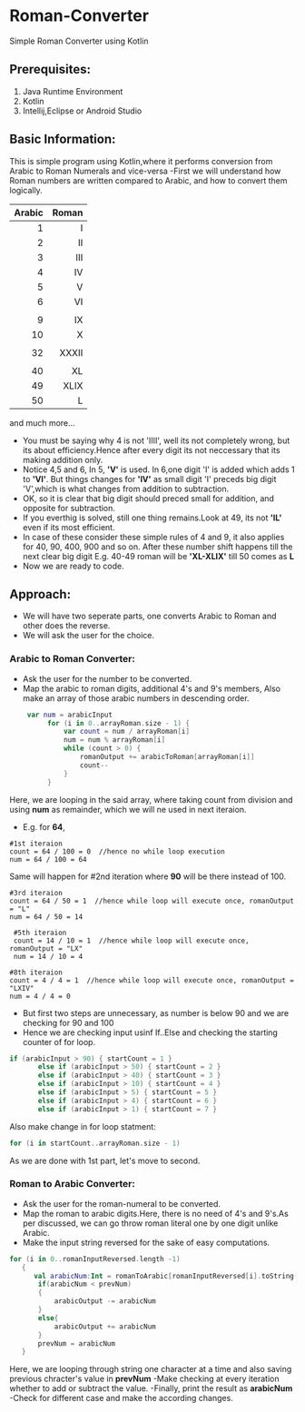 # Roman-Converter
Simple Roman Converter using Kotlin

## Prerequisites:
1. Java Runtime Environment
2. Kotlin
3. Intellij,Eclipse or Android Studio

## Basic Information:
This is simple program using Kotlin,where it performs conversion from Arabic to Roman Numerals and vice-versa
-First we will understand how Roman numbers are written compared to Arabic, and how to convert them logically.

| Arabic |  Roman |
|-------:|-------:|
|    1   |     I  |
|    2   |    II  |
|    3   |   III  |
|    4   |    IV  |
|    5   |     V  |
|    6   |    VI  |
|        |        |
|    9   |    IX  |
|   10   |     X  |
|        |        |
|   32   | XXXII  |
|        |        |
|   40   |    XL  |
|   49   |  XLIX  |
|   50   |     L  |

and much more...

- You must be saying why 4 is not 'IIII', well its not completely wrong, but its about efficiency.Hence after every digit its not neccessary that its making addition only.
- Notice 4,5  and 6, In 5, **'V'** is used. In 6,one digit 'I' is added which adds 1 to **'VI'**. But things changes for **'IV'** as small digit 'I' preceds big digit 'V',which is what changes from addition to subtraction.
- OK, so it is clear that big digit should preced small for addition, and opposite for subtraction.
- If you everthig is solved, still one thing remains.Look at 49, its not **'IL'** even if its most efficient.
- In case of these consider these simple rules of 4 and 9, it also applies for 40, 90, 400, 900 and so on. After these number shift happens till the next clear big digit
 E.g. 40-49 roman will be **'XL-XLIX'** till 50 comes as **L**
- Now we are ready to code.

## Approach:
- We will have two seperate parts, one converts Arabic to Roman and other does the reverse.
- We will ask the user for the choice.

### Arabic to Roman Converter:
- Ask the user for the number to be converted.
- Map the arabic to roman digits, additional 4's and 9's members, Also make an array of those arabic numbers in descending order.
  ```kotlin
   var num = arabicInput
        for (i in 0..arrayRoman.size - 1) {
            var count = num / arrayRoman[i]
            num = num % arrayRoman[i]
            while (count > 0) {
                romanOutput += arabicToRoman[arrayRoman[i]]
                count--
            }
        }
  ```
 Here, we are looping in the said array, where taking count from division and using **num** as remainder, which we will ne used in next iteraion.
 - E.g. for **64**, 
 ```
 #1st iteraion
 count = 64 / 100 = 0  //hence no while loop execution
 num = 64 / 100 = 64 
 ```
 Same will happen for #2nd iteration where **90** will be there instead of 100.
 ```
 #3rd iteraion
 count = 64 / 50 = 1  //hence while loop will execute once, romanOutput = "L"
 num = 64 / 50 = 14 
 ```
```
 #5th iteraion
 count = 14 / 10 = 1  //hence while loop will execute once, romanOutput = "LX"
 num = 14 / 10 = 4 
 ```
 ```
 #8th iteraion
 count = 4 / 4 = 1  //hence while loop will execute once, romanOutput = "LXIV"
 num = 4 / 4 = 0 
 ```
 - But first two steps are unnecessary, as number is below 90 and we are checking for 90 and 100
 - Hence we are checking input usinf If..Else and checking the starting counter of for loop.
 ```kotlin
 if (arabicInput > 90) { startCount = 1 }
        else if (arabicInput > 50) { startCount = 2 }
        else if (arabicInput > 40) { startCount = 3 }
        else if (arabicInput > 10) { startCount = 4 }
        else if (arabicInput > 5) { startCount = 5 }
        else if (arabicInput > 4) { startCount = 6 }
        else if (arabicInput > 1) { startCount = 7 }
 ```
 Also make change in for loop statment:
 ```kotlin
 for (i in startCount..arrayRoman.size - 1)
 ```
 As we are done with 1st part, let's move to second.
 
### Roman to Arabic Converter:
- Ask the user for the roman-numeral to be converted.
- Map the roman to arabic digits.Here, there is no need of 4's and 9's.As per discussed, we can go throw roman literal one by one digit unlike Arabic.
- Make the input string reversed for the sake of easy computations.
 ```kotlin
 for (i in 0..romanInputReversed.length -1)
    {
       val arabicNum:Int = romanToArabic[romanInputReversed[i].toString()]!!
        if(arabicNum < prevNum)
        {
            arabicOutput -= arabicNum
        }
        else{
            arabicOutput += arabicNum
        }
        prevNum = arabicNum
    }
 ```
 Here, we are looping through string one character at a time and also saving previous chracter's value in **prevNum**
 -Make checking at every iteration whether to add or subtract the value.
 -Finally, print the result as **arabicNum**
 -Check for different case and make the according changes.



